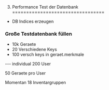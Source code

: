 3. Performance Test der Datenbank
=================================

- DB Indices erzeugen

### Große Testdatenbank füllen
- 10k Geraete
- 20 Verschiedene Keys
- 100 versch keys in geraet.merkmale

--- individual
200 User

50 Geraete pro User

Momentan 18 Inventargruppen
